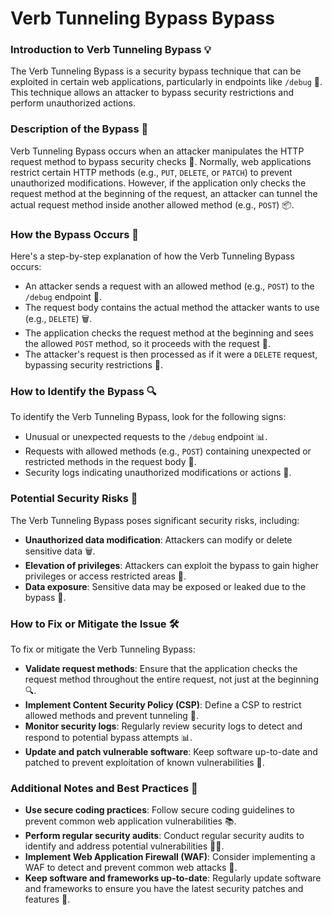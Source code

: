 # Verb Tunneling Bypass Bypass

### Introduction to Verb Tunneling Bypass 💡
The Verb Tunneling Bypass is a security bypass technique that can be exploited in certain web applications, particularly in endpoints like `/debug` 🚨. This technique allows an attacker to bypass security restrictions and perform unauthorized actions.

### Description of the Bypass 📝
Verb Tunneling Bypass occurs when an attacker manipulates the HTTP request method to bypass security checks 🚫. Normally, web applications restrict certain HTTP methods (e.g., `PUT`, `DELETE`, or `PATCH`) to prevent unauthorized modifications. However, if the application only checks the request method at the beginning of the request, an attacker can tunnel the actual request method inside another allowed method (e.g., `POST`) 📦.

### How the Bypass Occurs 🤔
Here's a step-by-step explanation of how the Verb Tunneling Bypass occurs:
* An attacker sends a request with an allowed method (e.g., `POST`) to the `/debug` endpoint 📝.
* The request body contains the actual method the attacker wants to use (e.g., `DELETE`) 🗑️.
* The application checks the request method at the beginning and sees the allowed `POST` method, so it proceeds with the request 🚀.
* The attacker's request is then processed as if it were a `DELETE` request, bypassing security restrictions 🚫.

### How to Identify the Bypass 🔍
To identify the Verb Tunneling Bypass, look for the following signs:
* Unusual or unexpected requests to the `/debug` endpoint 📊.
* Requests with allowed methods (e.g., `POST`) containing unexpected or restricted methods in the request body 📝.
* Security logs indicating unauthorized modifications or actions 🚨.

### Potential Security Risks 🚨
The Verb Tunneling Bypass poses significant security risks, including:
* **Unauthorized data modification**: Attackers can modify or delete sensitive data 🗑️.
* **Elevation of privileges**: Attackers can exploit the bypass to gain higher privileges or access restricted areas 🚪.
* **Data exposure**: Sensitive data may be exposed or leaked due to the bypass 📢.

### How to Fix or Mitigate the Issue 🛠️
To fix or mitigate the Verb Tunneling Bypass:
* **Validate request methods**: Ensure that the application checks the request method throughout the entire request, not just at the beginning 🔍.
* **Implement Content Security Policy (CSP)**: Define a CSP to restrict allowed methods and prevent tunneling 📝.
* **Monitor security logs**: Regularly review security logs to detect and respond to potential bypass attempts 📊.
* **Update and patch vulnerable software**: Keep software up-to-date and patched to prevent exploitation of known vulnerabilities 🚀.

### Additional Notes and Best Practices 📝
* **Use secure coding practices**: Follow secure coding guidelines to prevent common web application vulnerabilities 📚.
* **Perform regular security audits**: Conduct regular security audits to identify and address potential vulnerabilities 🕵️‍♀️.
* **Implement Web Application Firewall (WAF)**: Consider implementing a WAF to detect and prevent common web attacks 🚫.
* **Keep software and frameworks up-to-date**: Regularly update software and frameworks to ensure you have the latest security patches and features 🚀.